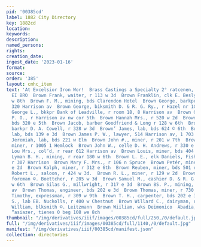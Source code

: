 ```yaml
---
pid: '00385cd'
label: 1882 City Directory
key: 1882cd
location: 
keywords: 
description: 
named_persons: 
rights: 
creation_date: 
ingest_date: '2023-01-16'
format: 
source: 
order: '385'
layout: cmhc_item
text: 'At Excelsior Iron Wor!  Brass Castings a Specialty 2° ratcenen, m2. >  BRO
  EI BRO  Brown Frank, waiter, r 113 w 3d  Brown Franklin, clk E. Besly & Co., r 136
  w 8th  Brown F. M., mining, bds Clarendon Hotel  Brown George, barkpr White & Hali,r
  320 Harrison av  Brown George, biksmith D. & R. G. Ry., r Hazel nr 10 mile  Brown
  George L., bkkpr Bank of Leadville, r room 18, 8 Harrison av  Brown George T., clk
  P. O., r Harrison av nw cor 5th  Brown Hannah Mrs., r 520 w 2d  Brown Horace, mining,
  bds 320 e 5th  Brown Jacob, barber Goodfriend & Long r 128 w 6th  Brown Jacob D.,
  barkpr D. A. Cowell, r 328 w 3d  Brown’ James, lab, bds 624 © 6th  Brown James C.,
  lab, bds 139 e 3d  Brown James P. W., lawyer, 514 Harrison av, 1 703 e 9th  Brown
  Jeremiah, lab, bds 221 w Elm  Brown John #., miner, r 201 w 7th  Brown John F.,
  miner, r 1005 1 Hemlock  Brown John W., celle D. H. Andrews, r 330 e 6th  Brown
  Lou Mrs., col’d, r rear 612 Harrison av  Brown Louis, miner, bds 404 e 6th  Brown
  Lyman B. H., mining, r rear 180 w 6th  Brown L. E., elk Daniels, Fisher & Smith,
  r 307 Harrison  Brown Mary F. Mrs., r 106 n Spruce  Brown Petér, miner, r rear 128
  e 2d  Brown Kalph, miner, r 312 e 6th  Brown Reuben, miner, bds 501 e 6th  Brown
  Robert L., saloon, r 424 w 3d.  Brown R. L., miner, r 129 w 2d  Brown Samuel C.,
  foreman ©. Boettcher, r 205 w 3d  Brown Samuel M., cashier D. & R. G. Ry., r 136
  w 6th  Brown Silas G., millwright, r 317 e 3d  Brown 8S. P., mining, r 601 Harrison
  av  Brown Thomas, engineer, bds 202 e 3d  Brown Thomas, miner, r 730 e 6th  Brown
  Timothy, expressman, r 309 w 9th  Brown T. H., carpenter, bds 202 e 3d  Brown Walter
  S., lab EB. Nuckolls, r 400 w Chestnut  Brown Willard C., dairyman, r 222 e 7th  Brown
  William, blksmith ©. Leitzmann  Brown Wiiliam, wks Deimonico  Abadia, E. Ri, 8 GO,
  “asiazer, tienes 0 beg 108 we 8ch    '
thumbnail: "/img/derivatives/iiif/images/00385cd/full/250,/0/default.jpg"
full: "/img/derivatives/iiif/images/00385cd/full/1140,/0/default.jpg"
manifest: "/img/derivatives/iiif/00385cd/manifest.json"
collection: directories
---
```


